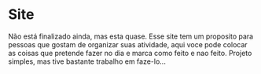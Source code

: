 # Site

Não está finalizado ainda, mas esta quase. Esse site tem um proposito para pessoas que gostam de organizar suas atividade, aqui voce pode colocar as coisas que pretende fazer no dia e marca como feito e nao feito. Projeto simples, mas tive bastante trabalho em faze-lo...

